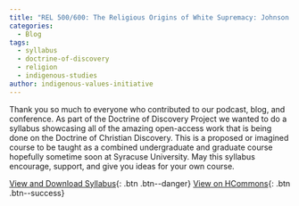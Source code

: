 ```yaml
---
title: "REL 500/600: The Religious Origins of White Supremacy: Johnson v. M'Intosh and the Doctrine of Christian Discovery Syllabus"
categories:
  - Blog
tags:
  - syllabus
  - doctrine-of-discovery
  - religion
  - indigenous-studies
author: indigenous-values-initiative
---
```

Thank you so much to everyone who contributed to our podcast, blog, and conference. As part of the Doctrine of Discovery Project we wanted to do a syllabus showcasing all of the amazing open-access work that is being done on the Doctrine of Christian Discovery. This is a proposed or imagined course to be taught as a combined undergraduate and graduate course hopefully sometime soon at Syracuse University. May this syllabus encourage, support, and give you ideas for your own course. 

[View and Download Syllabus](/assets/pdfs/2024-Doctrine-of-Discovery-Syllabus.pdf){: .btn .btn--danger}
[View on HCommons](https://hcommons.org/deposits/item/hc:68679/){: .btn .btn--success}